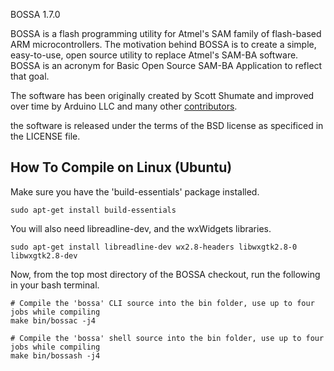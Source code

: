 BOSSA 1.7.0

BOSSA is a flash programming utility for Atmel's SAM family of flash-based ARM microcontrollers.
The motivation behind BOSSA is to create a simple, easy-to-use, open source utility to replace Atmel's SAM-BA software.
BOSSA is an acronym for Basic Open Source SAM-BA Application to reflect that goal.

The software has been originally created by Scott Shumate and improved over time by Arduino LLC and many
other [contributors](https://github.com/shumatech/BOSSA/graphs/contributors).

the software is released under the terms of the BSD license as specificed in the LICENSE file.

How To Compile on Linux (Ubuntu)
--------------------------------
Make sure you have the 'build-essentials' package installed.
```
sudo apt-get install build-essentials
```

You will also need libreadline-dev, and the wxWidgets libraries.
```
sudo apt-get install libreadline-dev wx2.8-headers libwxgtk2.8-0 libwxgtk2.8-dev
```

Now, from the top most directory of the BOSSA checkout, run the following in your bash terminal.
```
# Compile the 'bossa' CLI source into the bin folder, use up to four jobs while compiling
make bin/bossac -j4
```

```
# Compile the 'bossa' shell source into the bin folder, use up to four jobs while compiling
make bin/bossash -j4
```
